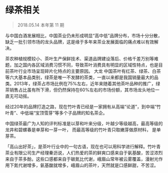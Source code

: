 # 绿茶相关
> 2018.05.14 本年第 11 期

与中国白酒发展相比，中国茶业仍未形成明显“高中低”品牌分布，市场十分分散，缺乏一批引领市场的龙头品牌，这是缘于多年来茶业发展面临的痛点难以有效解决。

茶农种植规模较小、茶叶生产保鲜技术、渠道品牌建设落后、价格千差万别等难题，加之国内各区域消费习惯不同，导致茶叶消费具有明显的区域性特点，也是目前茶叶行业市场呈现碎片化特点的主要原因。
 大龙
中国茶叶有红茶、绿茶、白茶等六大基本品类别，绿茶是唯一不发酵的茶类，一直以来都是我国销量最大的品类。2013年，绿茶占市场比例在75%左右，近年来随着其他茶叶品种的推广，绿茶销售占比虽有所下滑，但仍然保持在60%左右的市场份额，其市场龙头地位一直无可动摇。

经过20年的品牌打造之路，现在竹叶青已经是一家拥有从高端“论道”，到中端“竹叶青”、中低端“宝顶雪芽”等多个子品牌的知名茶企。

中国绿茶最广为人知的评判标准是以芽和叶来分级，叶越少等级越高，最高等级的龙井和碧螺春是单芽和一芽一叶， 而最高等级的竹叶青只取嫩芽做原材料， 是单芽茶。


「高山出好茶」，是茶叶行业中的一句古语，现在也可以用科学进行解释。竹叶青茶业有限公司生产经理秦沥说，人们热爱的茶的鲜爽口感来自于氨基酸，苦涩浓烈来自于茶多酚。这些口感都来自于碳氮比代谢，峨眉山常年被云雾覆盖，漫射光作用下氮代谢增多，氨基酸就增多，峨眉山的茶叶，天然就是口感鲜甜，不苦涩。